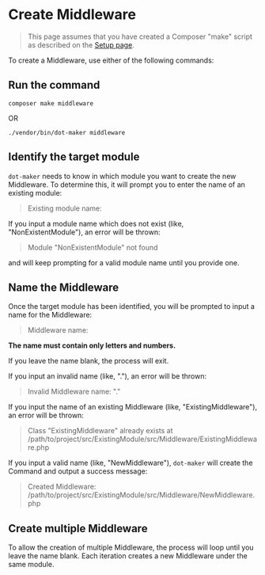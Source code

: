 # Create Middleware

> This page assumes that you have created a Composer "make" script as described on the [Setup page](../setup.md#add-dot-maker-to-composerjson).

To create a Middleware, use either of the following commands:

## Run the command

```shell
composer make middleware
```

OR

```shell
./vendor/bin/dot-maker middleware
```

## Identify the target module

`dot-maker` needs to know in which module you want to create the new Middleware.
To determine this, it will prompt you to enter the name of an existing module:

> Existing module name:

If you input a module name which does not exist (like, "NonExistentModule"), an error will be thrown:

> Module "NonExistentModule" not found

and will keep prompting for a valid module name until you provide one.

## Name the Middleware

Once the target module has been identified, you will be prompted to input a name for the Middleware:

> Middleware name:

**The name must contain only letters and numbers.**

If you leave the name blank, the process will exit.

If you input an invalid name (like, "."), an error will be thrown:

> Invalid Middleware name: "."

If you input the name of an existing Middleware (like, "ExistingMiddleware"), an error will be thrown:

> Class "ExistingMiddleware" already exists at /path/to/project/src/ExistingModule/src/Middleware/ExistingMiddleware.php

If you input a valid name (like, "NewMiddleware"), `dot-maker` will create the Command and output a success message:

> Created Middleware: /path/to/project/src/ExistingModule/src/Middleware/NewMiddleware.php

## Create multiple Middleware

To allow the creation of multiple Middleware, the process will loop until you leave the name blank.
Each iteration creates a new Middleware under the same module.
